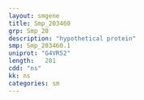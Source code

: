 ```yaml
---
layout: smgene
title: Smp_203460
grp: Smp_20
description: "hypothetical protein"
smp: Smp_203460.1
uniprot: "G4VR52"
length:   201
cdd: "ns"
kk: ns
categories: sm
---
```

